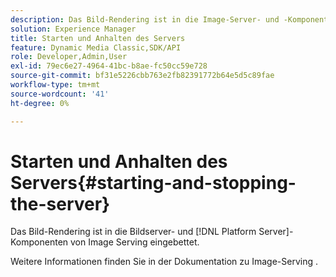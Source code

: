 ```yaml
---
description: Das Bild-Rendering ist in die Image-Server- und -Komponenten  [!DNL Platform Server]  Bildbereitstellung eingebettet.
solution: Experience Manager
title: Starten und Anhalten des Servers
feature: Dynamic Media Classic,SDK/API
role: Developer,Admin,User
exl-id: 79ec6e27-4964-41bc-b8ae-fc50cc59e728
source-git-commit: bf31e5226cbb763e2fb82391772b64e5d5c89fae
workflow-type: tm+mt
source-wordcount: '41'
ht-degree: 0%

---
```


# Starten und Anhalten des Servers{#starting-and-stopping-the-server}

Das Bild-Rendering ist in die Bildserver- und [!DNL Platform Server]-Komponenten von Image Serving eingebettet.

Weitere Informationen finden Sie in der Dokumentation zu Image-Serving .
